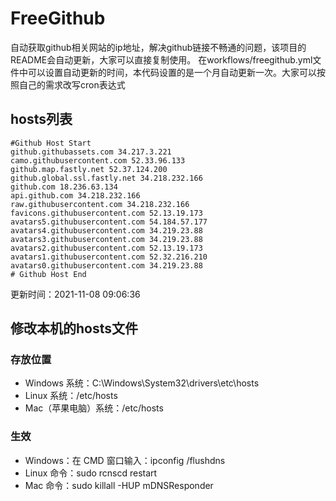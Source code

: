 # FreeGithub
自动获取github相关网站的ip地址，解决github链接不畅通的问题，该项目的README会自动更新，大家可以直接复制使用。
在workflows/freegithub.yml文件中可以设置自动更新的时间，本代码设置的是一个月自动更新一次。大家可以按照自己的需求改写cron表达式

## hosts列表
```base
#Github Host Start
github.githubassets.com 34.217.3.221
camo.githubusercontent.com 52.33.96.133
github.map.fastly.net 52.37.124.200
github.global.ssl.fastly.net 34.218.232.166
github.com 18.236.63.134
api.github.com 34.218.232.166
raw.githubusercontent.com 34.218.232.166
favicons.githubusercontent.com 52.13.19.173
avatars5.githubusercontent.com 54.184.57.177
avatars4.githubusercontent.com 34.219.23.88
avatars3.githubusercontent.com 34.219.23.88
avatars2.githubusercontent.com 52.13.19.173
avatars1.githubusercontent.com 52.32.216.210
avatars0.githubusercontent.com 34.219.23.88
# Github Host End
```

更新时间：2021-11-08 09:06:36

## 修改本机的hosts文件
### 存放位置
* Windows 系统：C:\Windows\System32\drivers\etc\hosts
* Linux 系统：/etc/hosts
* Mac（苹果电脑）系统：/etc/hosts

### 生效
* Windows：在 CMD 窗口输入：ipconfig /flushdns
* Linux 命令：sudo rcnscd restart
* Mac 命令：sudo killall -HUP mDNSResponder